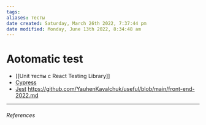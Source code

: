 ```yaml
---
tags: 
aliases: тесты 
date created: Saturday, March 26th 2022, 7:37:44 pm
date modified: Monday, June 13th 2022, 8:34:48 am
---
```


# Aotomatic test

 - [[Unit тесты с React Testing Library]]
 - [Cypress](https://www.cypress.io/)
 - [Jest](https://jestjs.io/en/) https://github.com/YauhenKavalchuk/useful/blob/main/front-end-2022.md

---

###### References
